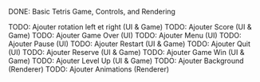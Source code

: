 DONE: Basic Tetris Game, Controls, and Rendering

TODO: Ajouter rotation left et right (UI & Game)
TODO: Ajouter Score (UI & Game)
TODO: Ajouter Game Over (UI)
TODO: Ajouter Menu (UI)
TODO: Ajouter Pause (UI)
TODO: Ajouter Restart (UI & Game)
TODO: Ajouter Quit (UI)
TODO: Ajouter Reserve (UI & Game)
TODO: Ajouter Game Win (UI & Game)
TODO: Ajouter Level Up (UI & Game)
TODO: Ajouter Background (Renderer)
TODO: Ajouter Animations (Renderer)
